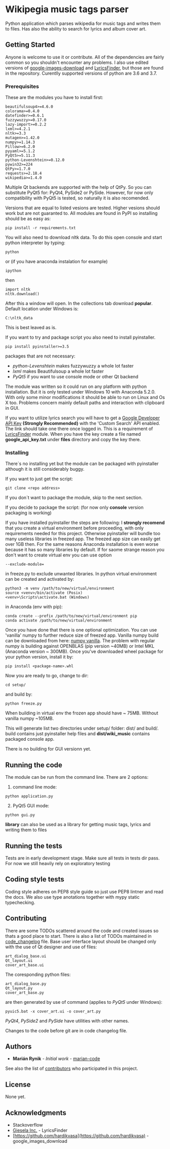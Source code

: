 # Wikipegia music tags parser

Python application which parses wikipedia for music tags and writes them to 
files. Has also the ability to search for lyrics and album cover art.

## Getting Started

Anyone is welcome to use it or contribute. All of the dependencies are fairly common so you shouldn't encounter any problems.
I also use edited versions of [google-images-download](https://github.com/hardikvasa/google-images-download) and [LyricsFinder](https://github.com/GieselaDev/LyricsFinder), but 
those are found in the repository. Curentlly supported versions of python are 3.6 and 3.7.

### Prerequisites

These are the modules you have to install first:

```
beautifulsoup4>=4.6.0
colorama>=0.4.0
datefinder>=0.6.1
fuzzywuzzy>=0.17.0
lazy-import>=0.2.2
lxml>=4.2.1
nltk>=3.3
mutagen>=1.42.0
numpy>=1.14.3
Pillow>=6.2.0
pyyaml>=5.1.2
PyQt5>=5.11.3
python-Levenshtein>=0.12.0
pywin32>=224
QtPy>=1.7.0
requests>=2.18.4
wikipedia>=1.4.0
```

Multiple Qt backends are supported with the help of QtPy. So you can substitute 
PyQt5 for: PyQt4, PySide2 or PySide. However, for now only compatibility with 
PyQt5 is tested, so naturally it is also recomended.

Versions that are equal to listed vesions are tested. Higher vesions should work but are not guaranted to. All modules are found in PyPI so installing should be as easy as:
```
pip install -r requirements.txt
```

You will also need to download nltk data. To do this open console and start python interpreter by typing:
```
python
```
or (if you have anaconda instalation for example)
```
ipython
```
then
```
import nltk
nltk.download()
```
After this a window will open. In the collections tab download **popular**. Default location under Windows is:
```
C:\nltk_data
```
This is best leaved as is.

If you want to try and package script you also need to install pyinstaller.
```
pip install pyinstaller>=3.5
```

packages that are not necessary:
* *python-Levenshtein* makes fuzzywuzzy a whole lot faster
* *lxml* makes Beautifulsoup a whole lot faster
* *PyQt5* if you want to use console mode or other Qt backend

The module was written so it could run on any platform with python installation. But it is only tested under Windows 10 with Anaconda 5.2.0. With only some minor modifications it should be able to run on Linux and Os X too. Problems concern mainly default paths and interaction with clipboard in GUI.

If you want to utilize lyrics search you will have to get a [Google Developer API Key](https://console.developers.google.com/projectselector/apis/library/customsearch.googleapis.com/) **(Strongly Recommended)** with the 'Custom Search' API enabled. The link should take one there once logged in. This is a requirement of [LyricsFinder](https://github.com/GieselaDev/LyricsFinder) module. When you have the key create a file named **google_api_key.txt** under **files** directory and copy the key there.

### Installing

There´s no installing yet but the module can be packaged with pyinstaller 
although it is still considerably buggy.

If you want to just get the script:

```
git clone <repo address>
```
If you don´t want to package the module, skip to the next section.

If you decide to package the script: (for now only **console** version packaging is working)

If you have installed pyinstaller the steps are following:
I **strongly recomend** that you create a virtual environment before proceeding,
with only requirements needed for this project. Otherwise pyinstaller will
bundle too many useless libraries in freezed app. The freezed app size can easily
get over 1GB then. For the same reasons Anaconda installation is even worse
because it has so many libraries by default. If for saome strange reason you don't want to
create virtual env you can use option 
```
--exclude-module=
```
in freeze.py to exclude unwanted libraries. In python virtual environment can be
created and activated by:
```
python3 -m venv /path/to/new/virtual/environment
source <venv>/bin/activate (Posix)
<venv>\Scripts\activate.bat (Windows)
```
in Anaconda (env with pip):
```
conda create --prefix /path/to/new/virtual/environment pip
conda activate /path/to/new/virtual/environment
```
Once you have done that there is one optional optimization. You can use 'vanilla'
numpy to further reduce size of freezed app. Vanilla numpy build can be downloaded
from here: [numpy vanilla](https://www.lfd.uci.edu/~gohlke/pythonlibs/#numpy). The problem with regular numpy is building against OPENBLAS (pip version ~40MB) or Intel MKL (Anaconda version ~ 300MB). Once you've downloaded wheel package for your python version, install it by:
```
pip install <package-name>.whl
```
Now you are ready to go, change to dir:
```
cd setup/
```
and build by:
```
python freeze.py
```
When building in virtual env the frozen app should have ~ 75MB. Without vanilla numpy ~105MB.

This will generate list two directories under setup/ folder: dist/ and build/.
build contains just pyinstaller help files and **dist/wiki_music** contains 
packaged console app. 

There is no building for GUI versionn yet.

## Running the code

The module can be run from the command line. There are 2 options:
1. command line mode:
```
python application.py
```
2. PyQt5 GUI mode:
```
python gui.py
```

**library** can also be used as a library for getting music tags, lyrics and writing them to files

## Running the tests

Tests are in early development stage. Make sure all tests in tests dir pass. For now we still heavily rely on exploratory testing

## Coding style tests

Coding style adheres on PEP8 style guide so just use PEP8 lintner and read the docs. 
We also use type anotations together with mypy static typechecking.

## Contributing

There are some TODOs scattered around the code and created issues so thats a good place to start. 
There is also a list of TODOs maintained in 
[code_changelog](https://github.com/marian-code/wikipedia-music-tags/blob/master/code_changelog.md) file. 
Base user interface layout should be changed only with the use of Qt designer and use of files:
```
art_dialog_base.ui
Qt_layout.ui
cover_art_base.ui
```
The coresponding python files:
```
art_dialog_base.py
Qt_layout.py
cover_art_base.py
```
are then generated by use of command (applies to *PyQt5* under Windows):
```
pyuic5.bat -x cover_art.ui -o cover_art.py
```
*PyQt4*, *PySide2* and *PySide* have utilities with other names.

Changes to the code before git are in code changelog file.

## Authors

* **Marián Rynik** - *Initial work* - [marian-code](https://github.com/marian-code)

See also the list of [contributors](https://github.com/your/project/contributors) who participated in this project.

## License

None yet.

## Acknowledgments

* Stackoverflow
* [Giesela Inc.](https://github.com/GieselaDev) - LyricsFinder
* [https://github.com/hardikvasa](https://github.com/hardikvasa) - google_images_download


